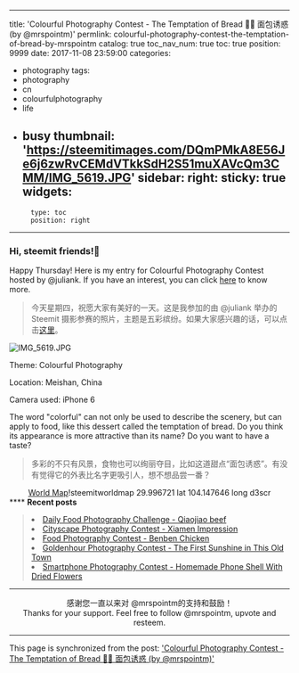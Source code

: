
---
title: 'Colourful Photography Contest - The Temptation of Bread 🌈🍞 面包诱惑 (by @mrspointm)'
permlink: colourful-photography-contest-the-temptation-of-bread-by-mrspointm
catalog: true
toc_nav_num: true
toc: true
position: 9999
date: 2017-11-08 23:59:00
categories:
- photography
tags:
- photography
- cn
- colourfulphotography
- life
- busy
thumbnail: 'https://steemitimages.com/DQmPMkA8E56Je6j6zwRvCEMdVTkkSdH2S51muXAVcQm3CMM/IMG_5619.JPG'
sidebar:
    right:
        sticky: true
widgets:
    -
        type: toc
        position: right
---


### Hi, steemit friends!💙

Happy Thursday! Here is my entry for Colourful Photography Contest hosted by @juliank. If you have an interest, you can click <a href="https://steemit.com/blog/@juliank/why-i-give-away-300-sbd-per-month-on-photography-contests-1506548546-263242">here</a> to know more. 
>今天星期四，祝愿大家有美好的一天。这是我参加的由 @juliank 举办的Steemit 摄影参赛的照片，主题是五彩缤纷。如果大家感兴趣的话，可以点击<a href="https://steemit.com/blog/@juliank/why-i-give-away-300-sbd-per-month-on-photography-contests-1506548546-263242">这里</a>。

![IMG_5619.JPG](https://steemitimages.com/DQmPMkA8E56Je6j6zwRvCEMdVTkkSdH2S51muXAVcQm3CMM/IMG_5619.JPG)

Theme: Colourful Photography

Location: Meishan, China

Camera used: iPhone 6

The word "colorful" can not only be used to describe the scenery, but can apply to food, like this dessert called the temptation of bread. Do you think its appearance is more attractive than its name? Do you want to have a taste? 
>多彩的不只有风景，食物也可以绚丽夺目，比如这道甜点“面包诱惑”。有没有觉得它的外表比名字更吸引人，想不想品尝一番？

<center><a href="http://www.steemitworldmap.com/">World Map</a>!steemitworldmap 29.996721 lat 104.147646 long d3scr</center>
****
<strong>Recent posts</strong>
<blockquote><li><a href="https://steemit.com/dailyfoodphotography/@mrspointm/daily-food-photography-challenge-qiaojiao-beef-by-mrspointm">Daily Food Photography Challenge - Qiaojiao beef</a></li>
<li><a href="https://steemit.com/photography/@mrspointm/cityscape-photography-contest-xiamen-impression-by-mrspointm">Cityscape Photography Contest - Xiamen Impression</a></li>
<li><a href="https://steemit.com/photography/@mrspointm/food-photography-contest-benben-chicken-by-mrspointm">Food Photography Contest - Benben Chicken</a></li>
<li><a href="https://steemit.com/photography/@mrspointm/goldenhour-photography-contest-the-first-sunshine-in-this-old-town-by-mrspointm">Goldenhour Photography Contest - The First Sunshine in This Old Town</a></li><li><a href="https://steemit.com/photography/@mrspointm/smartphone-photography-contest-homemade-phone-shell-with-dried-flowers-by-mrspointm">Smartphone Photography Contest - Homemade Phone Shell With Dried Flowers </a></li></blockquote>


****
<center>感谢您一直以来对 @mrspointm的支持和鼓励！</center>
<center>Thanks for your support. Feel free to follow @mrspointm, upvote and resteem.</center>

- - -

This page is synchronized from the post: ['Colourful Photography Contest - The Temptation of Bread 🌈🍞 面包诱惑 (by @mrspointm)'](https://steemit.com/@mrspointm/colourful-photography-contest-the-temptation-of-bread-by-mrspointm)
